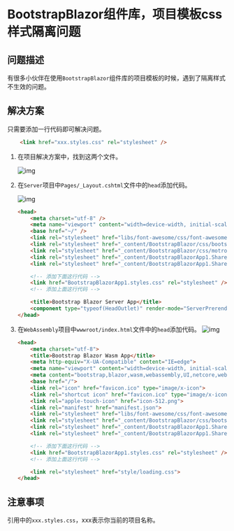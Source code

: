 # BootstrapBlazor组件库，项目模板css样式隔离问题

## 问题描述

有很多小伙伴在使用```BootstrapBlazor```组件库的项目模板的时候，遇到了隔离样式不生效的问题。

## 解决方案

只需要添加一行代码即可解决问题。

```html
    <link href="xxx.styles.css" rel="stylesheet" />
```

1. 在项目解决方案中，找到这两个文件。

    ![img](https://img2023.cnblogs.com/blog/2902819/202309/2902819-20230922091941259-1700773323.png)

2. 在```Server```项目中```Pages/_Layout.cshtml```文件中的```head```添加代码。

    ![img](https://img2023.cnblogs.com/blog/2902819/202309/2902819-20230922092132191-1024478568.png)

    ```html
    <head>
        <meta charset="utf-8" />
        <meta name="viewport" content="width=device-width, initial-scale=1.0" />
        <base href="~/" />
        <link rel="stylesheet" href="libs/font-awesome/css/font-awesome.min.css">
        <link rel="stylesheet" href="_content/BootstrapBlazor/css/bootstrap.blazor.bundle.min.css">
        <link rel="stylesheet" href="_content/BootstrapBlazor/css/motronic.min.css">
        <link rel="stylesheet" href="_content/BootstrapBlazorApp1.Shared/css/site.css">
        <link rel="stylesheet" href="_content/BootstrapBlazorApp1.Shared/css/motronic.css">

        <!-- 添加下面这行代码 -->
        <link href="BootstrapBlazorApp1.styles.css" rel="stylesheet" />
        <!-- 添加上面这行代码 -->

        <title>Bootstrap Blazor Server App</title>
        <component type="typeof(HeadOutlet)" render-mode="ServerPrerendered" />
    </head>
    ```

3. 在```WebAssembly```项目中```wwwroot/index.html```文件中的```head```添加代码。
    ![img](https://img2023.cnblogs.com/blog/2902819/202309/2902819-20230922092456233-754462574.png)

    ```html
    <head>
        <meta charset="utf-8">
        <title>Bootstrap Blazor Wasm App</title>
        <meta http-equiv="X-UA-Compatible" content="IE=edge">
        <meta name="viewport" content="width=device-width, initial-scale=1.0, shrink-to-fit=no">
        <meta content="bootstrap,blazor,wasm,webassembly,UI,netcore,web,assembly" name="Keywords">
        <base href="/">
        <link rel="icon" href="favicon.ico" type="image/x-icon">
        <link rel="shortcut icon" href="favicon.ico" type="image/x-icon">
        <link rel="apple-touch-icon" href="icon-512.png">
        <link rel="manifest" href="manifest.json">
        <link rel="stylesheet" href="libs/font-awesome/css/font-awesome.min.css">
        <link rel="stylesheet" href="_content/BootstrapBlazor/css/bootstrap.blazor.bundle.min.css">
        <link rel="stylesheet" href="_content/BootstrapBlazorApp1.Shared/css/site.css">
        <link rel="stylesheet" href="_content/BootstrapBlazorApp1.Shared/css/motronic.css">

        <!-- 添加下面这行代码 -->
        <link href="BootstrapBlazorApp1.styles.css" rel="stylesheet" />
        <!-- 添加上面这行代码 -->

        <link rel="stylesheet" href="style/loading.css">
    </head>
    ```

## 注意事项

引用中的```xxx.styles.css```，xxx表示你当前的项目名称。
